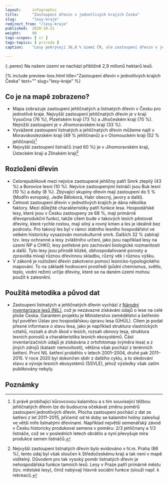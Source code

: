 ```yaml
---
layout:     infographic
title:      "Zastoupení dřevin v jednotlivých krajích Česka"
slug:       "lesy-kraje"
redirect_from: "/lesy-kraje"
published:  2020-10-21
weight:     90
tags-scopes: [ cr ]
tags-topics: [ priroda ]
caption:    "Lesy pokrývají 36,8 % území ČR, ale zastoupení dřevin v jednotlivých krajích se liší. Z krajů (mimo Prahu) má nejvyšší zastoupení jehličnatých dřevin kraj Vysočina (76 %) a nejvyšší zastouepní listnatých dřevin má Jihomoravský kraj (67 %)"

---
```

{:.perex}
Na našem území se nachází přibližně 2,9 milionů hektarů lesů.  

{% include preview-box.html
    title="Zastoupení dřevin v jednotlivých krajích Česka"
    text=""
    slug="lesy-kraje"
%}

## Co je na mapě zobrazeno?
- Mapa zobrazuje zastoupení jehličnatých a listnatých dřevin v Česku pro jednotlivé kraje. Nejvyšší zastoupení jehličnatých dřevin je v kraji Vysočina (76 %), Plzeňském kraji (73 %) a Jihočeském kraji (70 %). Nejnižší zastoupení je v Jihomoravském kraji (33 %).
- Vyvážené zastoupení listnatých a jehličnatých dřevin můžeme najít v Moravskoslezském kraji (49 % jehličnanů) a v Olomouckém kraji (52 % jehličnanů)[^1]
- Nejvyšší zastoupení listnáčů (nad 60 %) je v Jihomoravském kraji, Ústeckém kraji a Zlínském kraji[^2]



## Rozložení dřevin
- Celorepublikově mezi nejvíce zastoupené jehličny patří Smrk ztepilý (43 %) a Borovice lesní (10 %). Nejvíce zastoupenými listnáči jsou Buk lesní (10 %) a duby (8 %). Zbývající skupiny dřevin mají zastoupení do 5 % (Modřín evropský, Jedle Bělokorá, Habr obecný, javory a další).
- Četnost zastoupení dřevin v jednotlivých krajích je dána několika faktory. Mezi důležité charakteristiky patří funkce lesa. Hospodářské lesy, které jsou v Česku zastoupeny ze 68 %, mají primárně dřevoprodukční funkci, takže cílem bude v takových lesích pěstovat dřeviny, které rychle rostou, mají silný a rovný kmen a les je ideálně bez podrostu. Pro takový les byl v rámci státního lesního hospodářství ve velkém historicky vysazován monokulturně smrk. Dalších 32 % zabírají tzv. lesy ochranné a lesy zvláštního určení, jako jsou například lesy na území NP a CHKO, lesy potřebné pro zachování biologické rozmanitosti a další. Tyto lesy jsou přírodě blízké, obhospodařované porosty a zpravidla mívají různou dřevinnou skladbu, různý věk i různou výšku. 
- V zákoně je rozložení dřevin zakotveno pomocí lesnicko-typologického mapování. To na základě hodnocení prostředí (půdní chemismus, světlo, teplo, vodní režim) určije dřeviny, které se na daném území mohou použít k zalesnění. 

## Použitá metodika a původ dat
- Zastoupení listnatých a jehličnatých dřevin vychází z [Národní inventarizace lesů (NIL)](http://www.uhul.cz/kdo-jsme/aktuality/938-publikace-narodni-inventarizace-lesu-v-ceske-republice-vysledky-druheho-cyklu-2011-2015), což je nezávazné získávání údajů o lese na celé ploše Česka. Garantem projektu je Ministerstvo zemědělství a šetřením byl pověřen Ústav pro hospodářskou úpravu lesa (ÚHÚL). Cílem je podat přesné informace o stavu lesa, jako je například struktura vlastnických vztahů, rozsah a druh škod v lesích, rozsah obnovy lesa, struktura lesních porostů a charakteristika lesních ekosystémů. Část inventarizačních údajů je získávána z ortofotomap (výměra lesa) a z jiných zdrojů (katastr nemovitostí), většina však pochází z terénních šetření. První NIL šetření proběhlo v letech 2001–2004, druhé pak 2011–2015. V roce 2020 byl dokončen sběr z dalšího cyklu, a to sledování stavu a vývoje lesních ekosystémů (SSVLE), jehož výsledky však zatím publikovány nebyly.


## Poznámky
[^1]: S právě probíhající kůrovcovou kalamitou a s tím související těžbou jehličnatých dřevin lze do budoucna očekávat změnu poměrů zastoupení jednotlivých dřevin. Plocha zastoupení pochází z dat ze šetření z let 2011–2015, přičemž od té doby se kalamitní holiny zalesňují ve větší míře listnatými dřevinami. Například největší semenářský závod v Česku historicky produkoval semena v poměru:  2/3 jehličnany a 1/3 listnáče, což se v posledních letech obrátilo a nyní převyšuje míra produkce semen listnáčů. 
[^2]: Nejvyšší zastoupení listnatých dřevin bylo evidováno v hl.m. Praha (86 %), tento údaj byl však sloučen k Středočeskému kraji a tak není v mapě viditelný. Důvodem pro tak vysoký poměr listnatých dřevin je nehospodářská funkce tamních lesů. Lesy v Praze patří primárně městu (tzv. městské lesy), čímž nabývají hlavně sociální funkce (slouží např. k rekreaci).


